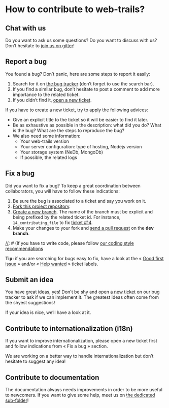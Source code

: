 # How to contribute to web-trails?

## Chat with us

Do you want to ask us some questions? Do you want to discuss with us?
Don’t hesitate to [join us on gitter][chat-link]!


## Report a bug

You found a bug? Don’t panic, here are some steps to report it easily:

1. Search for it on [the bug tracker][bug-tracker] (don’t forget to use the search bar).
2. If you find a similar bug, don’t hesitate to post a comment to add more importance to the related ticket.
3. If you didn’t find it, [open a new ticket][new-ticket].

If you have to create a new ticket, try to apply the following advices:

- Give an explicit title to the ticket so it will be easier to find it later.
- Be as exhaustive as possible in the description: what did you do? What is the bug? What are the steps to reproduce the bug?
- We also need some information:
    + Your web-trails version
    + Your server configuration: type of hosting, Nodejs version
    + Your storage system (NeDb, MongoDb)
    + If possible, the related logs

## Fix a bug

Did you want to fix a bug? To keep a great coordination between collaborators, you will have to follow these indications:

1. Be sure the bug is associated to a ticket and say you work on it.
2. [Fork this project repository][fork-repo].
3. [Create a new branch][create-branch]. The name of the branch must be explicit and being prefixed by the related ticket id. For instance, `14_contributing_file` to fix [ticket #14][ticket-14].
4. Make your changes to your fork and [send a pull request][pull-request] on the **dev branch**.

[//]: # (If you have to write code, please follow [our coding style recommendations](https://freshrss.github.io/FreshRSS/en/developers/01_First_steps.html)

**Tip:** if you are searching for bugs easy to fix, have a look at the « [Good first issue][good-first-issue] » and/or « [Help wanted][help-wanted] » ticket labels.

## Submit an idea

You have great ideas, yes! Don't be shy and open [a new ticket][new-ticket] on our bug tracker to ask if we can implement it. The greatest ideas often come from the shyest suggestions!

If your idea is nice, we’ll have a look at it.

## Contribute to internationalization (i18n)

If you want to improve internationalization, please open a new ticket first and follow indications from « Fix a bug » section.

[//]: # (Translations are present in the subdirectories of `./app/i18n/`)

We are working on a better way to handle internationalization but don’t hesitate to suggest any idea!

## Contribute to documentation

The documentation always needs improvements in order to be more useful to newcomers. If you want to give some help, meet us on [the dedicated sub-folder][docs]!

[chat-link]: https://gitter.im/web-trails/Lobby
[bug-tracker]: https://github.com/nkshio/web-trails/issues
[new-ticket]: https://github.com/nkshio/web-trails/issues/new
[fork-repo]: https://help.github.com/articles/fork-a-repo/
[create-branch]: https://help.github.com/articles/creating-and-deleting-branches-within-your-repository/
[ticket-14]: (https://github.com/nkshio/web-trails/issues/14)
[pull-request]: https://help.github.com/articles/using-pull-requests/
[good-first-issue]: https://github.com/nkshio/web-trails/issues?q=label%3A%22good+first+issue+%3Ababy%3A%22
[help-wanted]: https://github.com/nkshio/web-trails/issues?q=label%3A%22help+wanted+%3Aoctocat%3A%22
[docs]: https://github.com/nkshio/web-trails/tree/master/docs